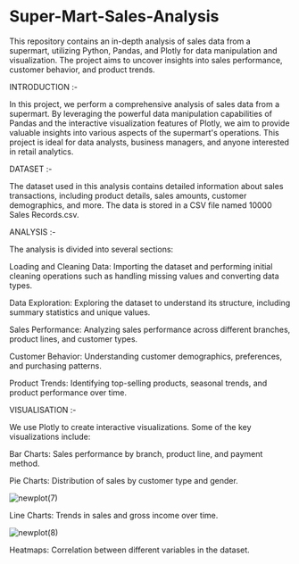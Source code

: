 # Super-Mart-Sales-Analysis

This repository contains an in-depth analysis of sales data from a supermart, utilizing Python, Pandas, and Plotly for data manipulation and visualization. The project aims to uncover insights into sales performance, customer behavior, and product trends.


INTRODUCTION :-

In this project, we perform a comprehensive analysis of sales data from a supermart. By leveraging the powerful data manipulation capabilities of Pandas and the interactive visualization features of Plotly, we aim to provide valuable insights into various aspects of the supermart's operations. This project is ideal for data analysts, business managers, and anyone interested in retail analytics.


DATASET :-

The dataset used in this analysis contains detailed information about sales transactions, including product details, sales amounts, customer demographics, and more. The data is stored in a CSV file named 10000 Sales Records.csv.


ANALYSIS :-

The analysis is divided into several sections:

Loading and Cleaning Data: Importing the dataset and performing initial cleaning operations such as handling missing values and converting data types.

Data Exploration: Exploring the dataset to understand its structure, including summary statistics and unique values.

Sales Performance: Analyzing sales performance across different branches, product lines, and customer types.

Customer Behavior: Understanding customer demographics, preferences, and purchasing patterns.

Product Trends: Identifying top-selling products, seasonal trends, and product performance over time.


VISUALISATION :-

We use Plotly to create interactive visualizations. Some of the key visualizations include:

Bar Charts: Sales performance by branch, product line, and payment method.


Pie Charts: Distribution of sales by customer type and gender.

![newplot(7)](https://github.com/user-attachments/assets/0022545a-0fb1-4541-bad2-d051a12f8035)


Line Charts: Trends in sales and gross income over time.

![newplot(8)](https://github.com/user-attachments/assets/6eb4c6a5-e3be-4901-9215-35acc911397e)

Heatmaps: Correlation between different variables in the dataset.
